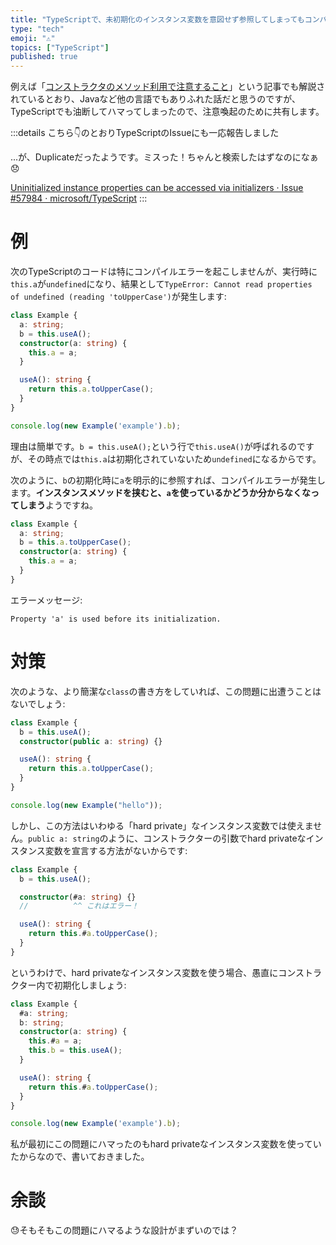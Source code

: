 ```yaml
---
title: "TypeScriptで、未初期化のインスタンス変数を意図せず参照してしまってもコンパイルエラーにはならない場合がある"
type: "tech"
emoji: "⚠️"
topics: ["TypeScript"]
published: true
---
```


例えば「[コンストラクタのメソッド利用で注意すること](https://irof.hateblo.jp/entry/2016/01/09/231631)」という記事でも解説されているとおり、Javaなど他の言語でもありふれた話だと思うのですが、TypeScriptでも油断してハマってしまったので、注意喚起のために共有します。

:::details こちら👇のとおりTypeScriptのIssueにも一応報告しました

...が、Duplicateだったようです。ミスった！ちゃんと検索したはずなのになぁ😞

[Uninitialized instance properties can be accessed via initializers · Issue #57984 · microsoft/TypeScript](https://github.com/microsoft/TypeScript/issues/57984)
:::

# 例

次のTypeScriptのコードは特にコンパイルエラーを起こしませんが、実行時に`this.a`が`undefined`になり、結果として`TypeError: Cannot read properties of undefined (reading 'toUpperCase')`が発生します:

```typescript
class Example {
  a: string;
  b = this.useA();
  constructor(a: string) {
    this.a = a;
  }

  useA(): string {
    return this.a.toUpperCase();
  }
}

console.log(new Example('example').b);
```

理由は簡単です。`b = this.useA();`という行で`this.useA()`が呼ばれるのですが、その時点では`this.a`は初期化されていないため`undefined`になるからです。

次のように、`b`の初期化時に`a`を明示的に参照すれば、コンパイルエラーが発生します。**インスタンスメソッドを挟むと、`a`を使っているかどうか分からなくなってしまう**ようですね。

```typescript
class Example {
  a: string;
  b = this.a.toUpperCase();
  constructor(a: string) {
    this.a = a;
  }
}
```

エラーメッセージ:

```
Property 'a' is used before its initialization.
```

# 対策

次のような、より簡潔な`class`の書き方をしていれば、この問題に出遭うことはないでしょう:

```typescript
class Example {
  b = this.useA();
  constructor(public a: string) {}

  useA(): string {
    return this.a.toUpperCase();
  }
}

console.log(new Example("hello"));
```

しかし、この方法はいわゆる「hard private」なインスタンス変数では使えません。`public a: string`のように、コンストラクターの引数でhard privateなインスタンス変数を宣言する方法がないからです:

```typescript
class Example {
  b = this.useA();

  constructor(#a: string) {}
  //          ^^ これはエラー！

  useA(): string {
    return this.#a.toUpperCase();
  }
}
```

というわけで、hard privateなインスタンス変数を使う場合、愚直にコンストラクター内で初期化しましょう:

```typescript
class Example {
  #a: string;
  b: string;
  constructor(a: string) {
    this.#a = a;
    this.b = this.useA();
  }

  useA(): string {
    return this.#a.toUpperCase();
  }
}

console.log(new Example('example').b);
```

私が最初にこの問題にハマったのもhard privateなインスタンス変数を使っていたからなので、書いておきました。

# 余談

😓そもそもこの問題にハマるような設計がまずいのでは？
